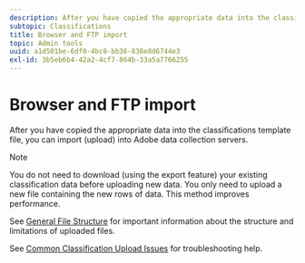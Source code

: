 ```yaml
---
description: After you have copied the appropriate data into the classifications template file, you can import (upload) into Adobe data collection servers.
subtopic: Classifications
title: Browser and FTP import
topic: Admin tools
uuid: a1d501be-6df0-4bc8-bb36-838e8d6744e3
exl-id: 3b5eb6b4-42a2-4cf7-864b-33a5a7766255
---
```

# Browser and FTP import

After you have copied the appropriate data into the classifications template file, you can import (upload) into Adobe data collection servers.

>[!NOTE]
>
>You do not need to download (using the export feature) your existing classification data before uploading new data. You only need to upload a new file containing the new rows of data. This method improves performance.

See [General File Structure](/help/components/classifications/importer/c-saint-data-files.md) for important information about the structure and limitations of uploaded files.

See [Common Classification Upload Issues](https://helpx.adobe.com/analytics/kb/common-saint-upload-issues.html) for troubleshooting help.
